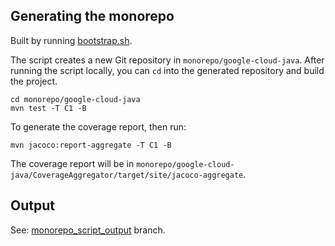 ## Generating the monorepo

Built by running [bootstrap.sh](bootstrap.sh).

The script creates a new Git repository in `monorepo/google-cloud-java`.
After running the script locally, you can `cd` into the generated repository and build the project.

```shell
cd monorepo/google-cloud-java
mvn test -T C1 -B
```

To generate the coverage report, then run:
```shell
mvn jacoco:report-aggregate -T C1 -B
```
The coverage report will be in `monorepo/google-cloud-java/CoverageAggregator/target/site/jacoco-aggregate`.

## Output

See: [monorepo_script_output](https://github.com/googleapis/google-cloud-java/tree/monorepo_script_output) branch.
